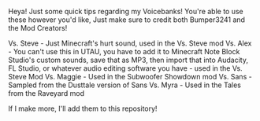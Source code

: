 Heya! Just some quick tips regarding my Voicebanks! You're able to use these however you'd like, Just make sure to credit both Bumper3241 and the Mod Creators!

Vs. Steve - Just Minecraft's hurt sound, used in the Vs. Steve mod
Vs. Alex - You can't use this in UTAU, you have to add it to Minecraft Note Block Studio's custom sounds, save that as MP3, then import that into Audacity, FL Studio, or whatever audio editing software you have - used in the Vs. Steve Mod
Vs. Maggie - Used in the Subwoofer Showdown mod
Vs. Sans - Sampled from the Dusttale version of Sans
Vs. Myra - Used in the Tales from the Raveyard mod

If I make more, I'll add them to this repository!
